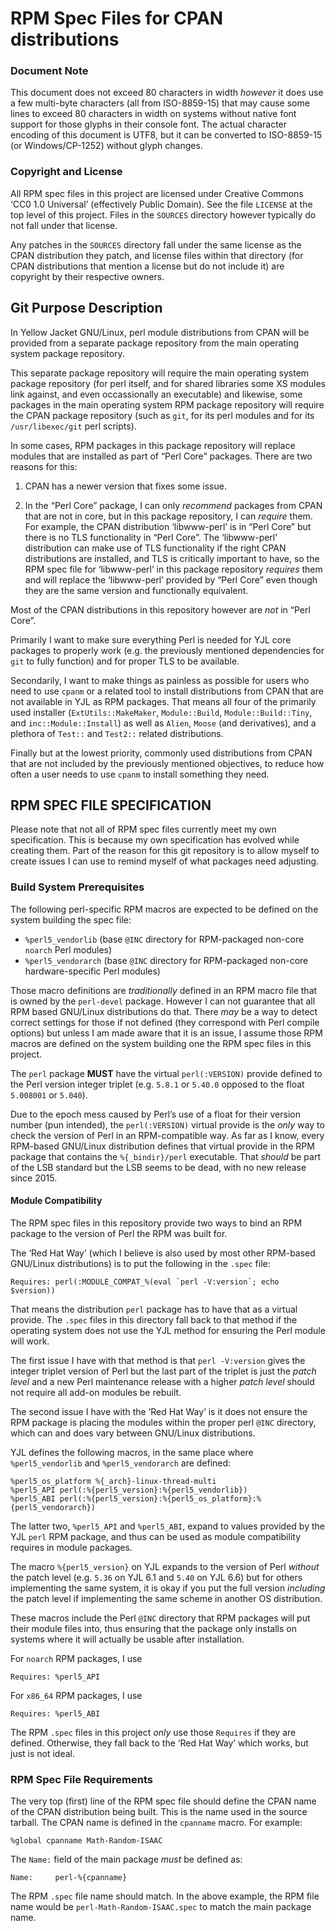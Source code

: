 RPM Spec Files for CPAN distributions
=====================================

### Document Note

This document does not exceed 80 characters in width *however* it does use a
few multi-byte characters (all from ISO-8859-15) that may cause some lines to
exceed 80 characters in width on systems without native font support for those
glyphs in their console font. The actual character encoding of this document is
UTF8, but it can be converted to ISO-8859-15 (or Windows/CP-1252) without glyph
changes.

### Copyright and License

All RPM spec files in this project are licensed under Creative Commons ‘CC0 1.0
Universal’ (effectively Public Domain). See the file `LICENSE` at the top level
of this project. Files in the `SOURCES` directory however typically do not fall
under that license.

Any patches in the `SOURCES` directory fall under the same license as the CPAN
distribution they patch, and license files within that directory (for CPAN
distributions that mention a license but do not include it) are copyright by
their respective owners.

Git Purpose Description
-----------------------

In Yellow Jacket GNU/Linux, perl module distributions from CPAN will be
provided from a separate package repository from the main operating system
package repository.

This separate package repository will require the main operating system package
repository (for perl itself, and for shared libraries some XS modules link
against, and even occassionally an executable) and likewise, some packages in
the main operating system RPM package repository will require the CPAN package
repository (such as `git`, for its perl modules and for its `/usr/libexec/git`
perl scripts).

In some cases, RPM packages in this package repository will replace modules
that are installed as part of “Perl Core” packages. There are two reasons for
this:

1. CPAN has a newer version that fixes some issue.

2. In the “Perl Core” package, I can only *recommend* packages from CPAN that
   are not in core, but in this package repository, I can *require* them. For
   example, the CPAN distribution ‘libwww-perl’ is in “Perl Core” but there
   is no TLS functionality in “Perl Core”. The ‘libwww-perl’ distribution can
   make use of TLS functionality if the right CPAN distributions are
   installed, and TLS is critically important to have, so the RPM spec file
   for ‘libwww-perl’ in this package repository *requires* them and will
   replace the ‘libwww-perl’ provided by “Perl Core” even though they are the
   same version and functionally equivalent.

Most of the CPAN distributions in this repository however are *not* in “Perl
Core”.

Primarily I want to make sure everything Perl is needed for YJL core packages
to properly work (e.g. the previously mentioned dependencies for `git` to fully
function) and for proper TLS to be available.

Secondarily, I want to make things as painless as possible for users who need
to use `cpanm` or a related tool to install distributions from CPAN that are
not available in YJL as RPM packages. That means all four of the primarily used
installer (`ExtUtils::MakeMaker`, `Module::Build`, `Module::Build::Tiny`, and
`inc::Module::Install`) as well as `Alien`, `Moose` (and derivatives), and a
plethora of `Test::` and `Test2::` related distributions.

Finally but at the lowest priority, commonly used distributions from CPAN that
are not included by the previously mentioned objectives, to reduce how often a
user needs to use `cpanm` to install something they need.


RPM SPEC FILE SPECIFICATION
---------------------------

Please note that not all of RPM spec files currently meet my own specification.
This is because my own specification has evolved while creating them. Part of
the reason for this git repository is to allow myself to create issues I can
use to remind myself of what packages need adjusting.

### Build System Prerequisites

The following perl-specific RPM macros are expected to be defined on the system
building the spec file:

* `%perl5_vendorlib` (base `@INC` directory for RPM-packaged non-core `noarch`
  Perl modules)
* `%perl5_vendorarch` (base `@INC` directory for RPM-packaged non-core
  hardware-specific Perl modules)

Those macro definitions are *traditionally* defined in an RPM macro file that is
owned by the `perl-devel` package. However I can not guarantee that all RPM
based GNU/Linux distributions do that. There *may* be a way to detect correct
settings for those if not defined (they correspond with Perl compile options)
but unless I am made aware that it is an issue, I assume those RPM macros are
defined on the system building one the RPM spec files in this project.

The `perl` package __MUST__ have the virtual `perl(:VERSION)` provide defined to
the Perl version integer triplet (e.g. `5.8.1` or `5.40.0` opposed to the float
`5.008001` or `5.040`).

Due to the epoch mess caused by Perl’s use of a float for their version
number (pun intended), the `perl(:VERSION)` virtual provide is the *only* way
to check the version of Perl in an RPM-compatible way. As far as I know, every
RPM-based GNU/Linux distribution defines that virtual provide in the RPM
package that contains the `%{_bindir}/perl` executable. That *should* be part
of the LSB standard but the LSB seems to be dead, with no new release since
2015.

#### Module Compatibility

The RPM spec files in this repository provide two ways to bind an RPM package
to the version of Perl the RPM was built for.

The ‘Red Hat Way’ (which I believe is also used by most other RPM-based
GNU/Linux distributions) is to put the following in the `.spec` file:

    Requires: perl(:MODULE_COMPAT_%(eval `perl -V:version`; echo $version))

That means the distribution `perl` package has to have that as a virtual
provide. The `.spec` files in this directory fall back to that method if the
operating system does not use the YJL method for ensuring the Perl module will
work.

The first issue I have with that method is that `perl -V:version` gives the
integer triplet version of Perl but the last part of the triplet is just the
*patch level* and a new Perl maintenance release with a higher *patch level*
should not require all add-on modules be rebuilt.

The second issue I have with the ‘Red Hat Way’ is it does not ensure the RPM
package is placing the modules within the proper perl `@INC` directory, which
can and does vary between GNU/Linux distributions.

YJL defines the following macros, in the same place where `%perl5_vendorlib`
and `%perl5_vendorarch` are defined:

    %perl5_os_platform %{_arch}-linux-thread-multi
    %perl5_API perl(:%{perl5_version}:%{perl5_vendorlib})
    %perl5_ABI perl(:%{perl5_version}:%{perl5_os_platform}:%{perl5_vendorarch})

The latter two, `%perl5_API` and `%perl5_ABI`, expand to values provided by the
YJL `perl` RPM package, and thus can be used as module compatibility requires
in module packages.

The macro `%{perl5_version}` on YJL expands to the version of Perl *without*
the patch level (e.g. `5.36` on YJL 6.1 and `5.40` on YJL 6.6) but for others
implementing the same system, it is okay if you put the full version
*including* the patch level if implementing the same scheme in another OS
distribution.

These macros include the Perl `@INC` directory that RPM packages will put their
module files into, thus ensuring that the package only installs on systems
where it will actually be usable after installation.

For `noarch` RPM packages, I use

    Requires: %perl5_API

For `x86_64` RPM packages, I use

    Requires: %perl5_ABI

The RPM `.spec` files in this project *only* use those `Requires` if they are
defined. Otherwise, they fall back to the ‘Red Hat Way’ which works, but just
is not ideal.

### RPM Spec File Requirements

The very top (first) line of the RPM spec file should define the CPAN name of
the CPAN distribution being built. This is the name used in the source tarball.
The CPAN name is defined in the `cpanname` macro. For example:

    %global cpanname Math-Random-ISAAC

The `Name:` field of the main package *must* be defined as:

    Name:     perl-%{cpanname}

The RPM `.spec` file name should match. In the above example, the RPM file name
would be `perl-Math-Random-ISAAC.spec` to match the main package name.


    



